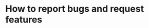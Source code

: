 <!--
 * @Author: Yuqi Liang dawson1900@live.com
 * @Date: 2025-09-16 22:58:51
 * @LastEditors: Yuqi Liang dawson1900@live.com
 * @LastEditTime: 2025-09-16 22:59:14
 * @FilePath: /SequenzoWebsite/docs/en/faq/bug_reports_and_feature_requests.md
 * @Description: 这是默认设置,请设置`customMade`, 打开koroFileHeader查看配置 进行设置: https://github.com/OBKoro1/koro1FileHeader/wiki/%E9%85%8D%E7%BD%AE
-->
# How to report bugs and request features
